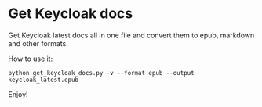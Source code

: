 Get Keycloak docs
=================

Get Keycloak latest docs all in one file and convert them to epub, markdown and other formats.

How to use it:

`python get_keycloak_docs.py -v --format epub --output keycloak_latest.epub`

Enjoy!
